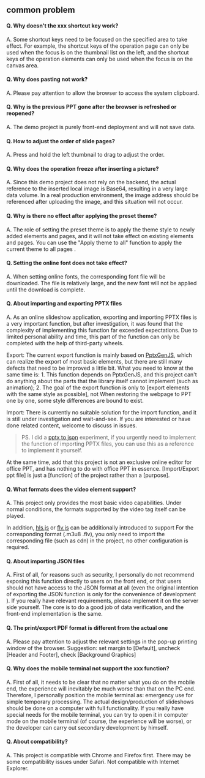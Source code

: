 ## common problem

#### Q. Why doesn't the xxx shortcut key work?

A. Some shortcut keys need to be focused on the specified area to take effect. For example, the shortcut keys of the operation page can only be used when the focus is on the thumbnail list on the left, and the shortcut keys of the operation elements can only be used when the focus is on the canvas area.

#### Q. Why does pasting not work?

A. Please pay attention to allow the browser to access the system clipboard.

#### Q. Why is the previous PPT gone after the browser is refreshed or reopened?

A. The demo project is purely front-end deployment and will not save data.

#### Q. How to adjust the order of slide pages?

A. Press and hold the left thumbnail to drag to adjust the order.

#### Q. Why does the operation freeze after inserting a picture?

A. Since this demo project does not rely on the backend, the actual reference to the inserted local image is Base64, resulting in a very large data volume. In a real production environment, the image address should be referenced after uploading the image, and this situation will not occur.

#### Q. Why is there no effect after applying the preset theme?

A. The role of setting the preset theme is to apply the theme style to newly added elements and pages, and it will not take effect on existing elements and pages. You can use the "Apply theme to all" function to apply the current theme to all pages .

#### Q. Setting the online font does not take effect?

A. When setting online fonts, the corresponding font file will be downloaded. The file is relatively large, and the new font will not be applied until the download is complete.

#### Q. About importing and exporting PPTX files

A. As an online slideshow application, exporting and importing PPTX files is a very important function, but after investigation, it was found that the complexity of implementing this function far exceeded expectations. Due to limited personal ability and time, this part of the function can only be completed with the help of third-party wheels.

Export: The current export function is mainly based on [PptxGenJS](https://github.com/gitbrent/PptxGenJS/), which can realize the export of most basic elements, but there are still many defects that need to be improved a little bit. What you need to know at the same time is: 1. This function depends on PptxGenJS, and this project can't do anything about the parts that the library itself cannot implement (such as animation); 2. The goal of the export function is only to [export elements with the same style as possible], not When restoring the webpage to PPT one by one, some style differences are bound to exist.

Import: There is currently no suitable solution for the import function, and it is still under investigation and wait-and-see. If you are interested or have done related content, welcome to discuss in issues.

> PS. I did a [pptx to json](https://github.com/supernovate07/pptx2json) experiment, if you urgently need to implement the function of importing PPTX files, you can use this as a reference to implement it yourself.

At the same time, add that this project is not an exclusive online editor for office PPT, and has nothing to do with office PPT in essence. [Import/Export ppt file] is just a [function] of the project rather than a [purpose].

#### Q. What formats does the video element support?

A. This project only provides the most basic video capabilities. Under normal conditions, the formats supported by the video tag itself can be played.

In addition, [hls.js](https://github.com/video-dev/hls.js) or [flv.js](https://github.com/Bilibili/flv.js) can be additionally introduced to support For the corresponding format (.m3u8 .flv), you only need to import the corresponding file (such as cdn) in the project, no other configuration is required.

#### Q. About importing JSON files

A. First of all, for reasons such as security, I personally do not recommend exposing this function directly to users on the front end, or that users should not have access to the JSON format at all (even the original intention of exporting the JSON function is only for the convenience of development ). If you really have relevant requirements, please implement it on the server side yourself. The core is to do a good job of data verification, and the front-end implementation is the same.

#### Q. The print/export PDF format is different from the actual one

A. Please pay attention to adjust the relevant settings in the pop-up printing window of the browser. Suggestion: set margin to [Default], uncheck [Header and Footer], check [Background Graphics]

#### Q. Why does the mobile terminal not support the xxx function?

A. First of all, it needs to be clear that no matter what you do on the mobile end, the experience will inevitably be much worse than that on the PC end. Therefore, I personally position the mobile terminal as: emergency use for simple temporary processing. The actual design/production of slideshows should be done on a computer with full functionality. If you really have special needs for the mobile terminal, you can try to open it in computer mode on the mobile terminal (of course, the experience will be worse), or the developer can carry out secondary development by himself.

#### Q. About compatibility?

A. This project is compatible with Chrome and Firefox first. There may be some compatibility issues under Safari. Not compatible with Internet Explorer.